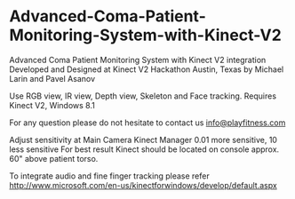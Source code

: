 # Advanced-Coma-Patient-Monitoring-System-with-Kinect-V2
Advanced Coma Patient Monitoring System with Kinect V2 integration
Developed and Designed at Kinect V2 Hackathon Austin, Texas by Michael Larin and Pavel Asanov

Use RGB view, IR view, Depth view, Skeleton and Face tracking.
Requires Kinect V2, Windows 8.1

For any question please do not hesitate to contact us info@playfitness.com

Adjust sensitivity at Main Camera Kinect Manager 0.01 more sensitive, 10 less sensitive
For best result Kinect should be located on console approx. 60" above patient torso.

To integrate audio and fine finger tracking please refer http://www.microsoft.com/en-us/kinectforwindows/develop/default.aspx
